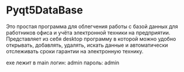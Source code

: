 # Pyqt5DataBase

Это простая программа для облегчения работы с базой данных для работников офиса и учёта электронной техники на предприятии.
Представляет из себя desktop программу в которой можно удобно открывать, добавлять, удалять, искать данные и автоматически отслеживать сроки гарантии на электронную технику.

exe лежит в main 
логин: admin
пароль: admin
